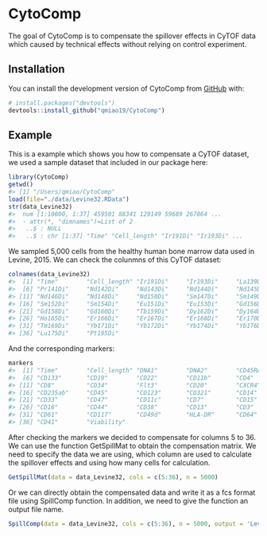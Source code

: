 
<!-- README.md is generated from README.Rmd. Please edit that file -->
CytoComp
========

<!-- badges: start -->
<!-- badges: end -->
The goal of CytoComp is to compensate the spillover effects in CyTOF data which caused by technical effects without relying on control experiment.

Installation
------------

You can install the development version of CytoComp from [GitHub](https://github.com/) with:

``` r
# install.packages("devtools")
devtools::install_github("qmiao19/CytoComp")
```

Example
-------

This is a example which shows you how to compensate a CyTOF dataset, we used a sample dataset that included in our package here:

``` r
library(CytoComp)
getwd()
#> [1] "/Users/qmiao/CytoComp"
load(file="./data/Levine32.RData")
str(data_Levine32)
#>  num [1:10000, 1:37] 459501 88341 129149 59689 267864 ...
#>  - attr(*, "dimnames")=List of 2
#>   ..$ : NULL
#>   ..$ : chr [1:37] "Time" "Cell_length" "Ir191Di" "Ir193Di" ...
```

We sampled 5,000 cells from the healthy human bone marrow data used in Levine, 2015. We can check the colunmns of this CyTOF dataset:

``` r
colnames(data_Levine32)
#>  [1] "Time"        "Cell_length" "Ir191Di"     "Ir193Di"     "La139Di"    
#>  [6] "Pr141Di"     "Nd142Di"     "Nd143Di"     "Nd144Di"     "Nd145Di"    
#> [11] "Nd146Di"     "Nd148Di"     "Nd150Di"     "Sm147Di"     "Sm149Di"    
#> [16] "Sm152Di"     "Sm154Di"     "Eu151Di"     "Eu153Di"     "Gd156Di"    
#> [21] "Gd158Di"     "Gd160Di"     "Tb159Di"     "Dy162Di"     "Dy164Di"    
#> [26] "Ho165Di"     "Er166Di"     "Er167Di"     "Er168Di"     "Er170Di"    
#> [31] "Tm169Di"     "Yb171Di"     "Yb172Di"     "Yb174Di"     "Yb176Di"    
#> [36] "Lu175Di"     "Pt195Di"
```

And the corresponding markers:

``` r
markers
#>  [1] "Time"        "Cell_length" "DNA1"        "DNA2"        "CD45RA"     
#>  [6] "CD133"       "CD19"        "CD22"        "CD11b"       "CD4"        
#> [11] "CD8"         "CD34"        "Flt3"        "CD20"        "CXCR4"      
#> [16] "CD235ab"     "CD45"        "CD123"       "CD321"       "CD14"       
#> [21] "CD33"        "CD47"        "CD11c"       "CD7"         "CD15"       
#> [26] "CD16"        "CD44"        "CD38"        "CD13"        "CD3"        
#> [31] "CD61"        "CD117"       "CD49d"       "HLA-DR"      "CD64"       
#> [36] "CD41"        "Viability"
```

After checking the markers we decided to compensate for columns 5 to 36. We can use the function GetSpillMat to obtain the compensation matrix. We need to specify the data we are using, which column are used to calculate the spillover effects and using how many cells for calculation.

``` r
GetSpillMat(data = data_Levine32, cols = c(5:36), n = 5000)
```

Or we can directly obtain the compensated data and write it as a fcs format file using SpillComp function. In addition, we need to give the function an output file name.

``` r
SpillComp(data = data_Levine32, cols = c(5:36), n = 5000, output = 'Levine32_compensation.fcs')
```
